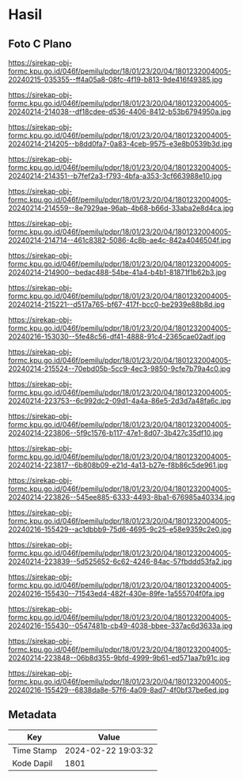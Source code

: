 # Hasil

## Foto C Plano

https://sirekap-obj-formc.kpu.go.id/046f/pemilu/pdpr/18/01/23/20/04/1801232004005-20240215-035355--ff4a05a8-08fc-4f19-b813-9de416f49385.jpg

https://sirekap-obj-formc.kpu.go.id/046f/pemilu/pdpr/18/01/23/20/04/1801232004005-20240214-214038--df18cdee-d536-4406-8412-b53b6794950a.jpg

https://sirekap-obj-formc.kpu.go.id/046f/pemilu/pdpr/18/01/23/20/04/1801232004005-20240214-214205--b8dd0fa7-0a83-4ceb-9575-e3e8b0539b3d.jpg

https://sirekap-obj-formc.kpu.go.id/046f/pemilu/pdpr/18/01/23/20/04/1801232004005-20240214-214351--b7fef2a3-f793-4bfa-a353-3cf663988e10.jpg

https://sirekap-obj-formc.kpu.go.id/046f/pemilu/pdpr/18/01/23/20/04/1801232004005-20240214-214559--8e7929ae-96ab-4b68-b66d-33aba2e8d4ca.jpg

https://sirekap-obj-formc.kpu.go.id/046f/pemilu/pdpr/18/01/23/20/04/1801232004005-20240214-214714--461c8382-5086-4c8b-ae4c-842a4046504f.jpg

https://sirekap-obj-formc.kpu.go.id/046f/pemilu/pdpr/18/01/23/20/04/1801232004005-20240214-214900--bedac488-54be-41a4-b4b1-81871f1b62b3.jpg

https://sirekap-obj-formc.kpu.go.id/046f/pemilu/pdpr/18/01/23/20/04/1801232004005-20240214-215221--d517a765-bf67-417f-bcc0-be2939e88b8d.jpg

https://sirekap-obj-formc.kpu.go.id/046f/pemilu/pdpr/18/01/23/20/04/1801232004005-20240216-153030--5fe48c56-df41-4888-91c4-2365cae02adf.jpg

https://sirekap-obj-formc.kpu.go.id/046f/pemilu/pdpr/18/01/23/20/04/1801232004005-20240214-215524--70ebd05b-5cc9-4ec3-9850-9cfe7b79a4c0.jpg

https://sirekap-obj-formc.kpu.go.id/046f/pemilu/pdpr/18/01/23/20/04/1801232004005-20240214-223753--6c992dc2-09d1-4a4a-86e5-2d3d7a48fa6c.jpg

https://sirekap-obj-formc.kpu.go.id/046f/pemilu/pdpr/18/01/23/20/04/1801232004005-20240214-223806--5f9c1576-b117-47e1-8d07-3b427c35df10.jpg

https://sirekap-obj-formc.kpu.go.id/046f/pemilu/pdpr/18/01/23/20/04/1801232004005-20240214-223817--6b808b09-e21d-4a13-b27e-f8b86c5de961.jpg

https://sirekap-obj-formc.kpu.go.id/046f/pemilu/pdpr/18/01/23/20/04/1801232004005-20240214-223826--545ee885-6333-4493-8ba1-676985a40334.jpg

https://sirekap-obj-formc.kpu.go.id/046f/pemilu/pdpr/18/01/23/20/04/1801232004005-20240216-155429--ac1dbbb9-75d6-4695-9c25-e58e9359c2e0.jpg

https://sirekap-obj-formc.kpu.go.id/046f/pemilu/pdpr/18/01/23/20/04/1801232004005-20240214-223839--5d525652-6c62-4246-84ac-57fbddd53fa2.jpg

https://sirekap-obj-formc.kpu.go.id/046f/pemilu/pdpr/18/01/23/20/04/1801232004005-20240216-155430--71543ed4-482f-430e-89fe-1a555704f0fa.jpg

https://sirekap-obj-formc.kpu.go.id/046f/pemilu/pdpr/18/01/23/20/04/1801232004005-20240216-155430--0547481b-cb49-4038-bbee-337ac6d3633a.jpg

https://sirekap-obj-formc.kpu.go.id/046f/pemilu/pdpr/18/01/23/20/04/1801232004005-20240214-223848--06b8d355-9bfd-4999-9b61-ed571aa7b91c.jpg

https://sirekap-obj-formc.kpu.go.id/046f/pemilu/pdpr/18/01/23/20/04/1801232004005-20240216-155429--6838da8e-57f6-4a09-8ad7-4f0bf37be6ed.jpg


## Metadata

| Key        | Value               |
| ---------- | ------------------- |
| Time Stamp | 2024-02-22 19:03:32 |
| Kode Dapil | 1801                |



